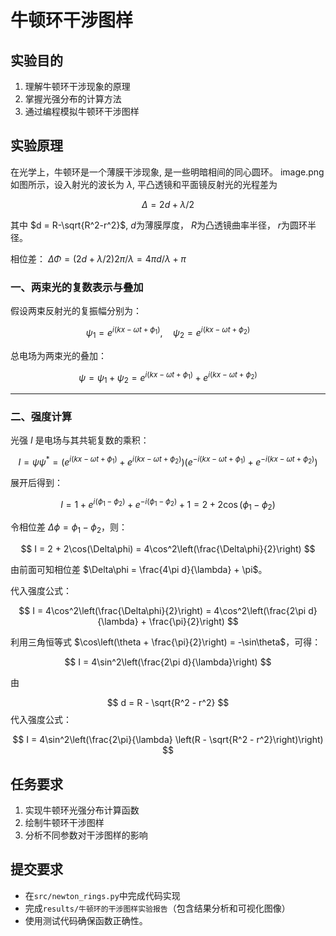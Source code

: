 # 牛顿环干涉图样

## 实验目的
1. 理解牛顿环干涉现象的原理
2. 掌握光强分布的计算方法
3. 通过编程模拟牛顿环干涉图样

## 实验原理
在光学上，牛顿环是一个薄膜干涉现象, 是一些明暗相间的同心圆环。
image.png
如图所示，设入射光的波长为 $\lambda$, 平凸透镜和平面镜反射光的光程差为
 
 $$\Delta = 2d+\lambda/2$$

 其中 $d = R-\sqrt{R^2-r^2}$,  $d$为薄膜厚度， $R$为凸透镜曲率半径， $r$为圆环半径。

相位差： $\Delta \Phi = (2d+\lambda/2) 2 \pi/\lambda = 4\pi d/\lambda+\pi$

### 一、两束光的复数表示与叠加

假设两束反射光的复振幅分别为：

$$
\psi_1 = e^{i(kx - \omega t + \phi_1)}, \quad \psi_2 = e^{i(kx - \omega t + \phi_2)}
$$

总电场为两束光的叠加：

$$
\psi = \psi_1 + \psi_2 = e^{i(kx - \omega t + \phi_1)} + e^{i(kx - \omega t + \phi_2)}
$$

---

### 二、强度计算
光强 $I$ 是电场与其共轭复数的乘积：

$$
I = \psi \psi^* = \left(e^{i(kx - \omega t + \phi_1)} + e^{i(kx - \omega t + \phi_2)}\right) \left(e^{-i(kx - \omega t + \phi_1)} + e^{-i(kx - \omega t + \phi_2)}\right)
$$

展开后得到：

$$
I = 1 + e^{i(\phi_1 - \phi_2)} + e^{-i(\phi_1 - \phi_2)} + 1 = 2 + 2\cos(\phi_1 - \phi_2)
$$

令相位差 $\Delta\phi = \phi_1 - \phi_2$，则：

$$
I = 2 + 2\cos(\Delta\phi) = 4\cos^2\left(\frac{\Delta\phi}{2}\right)
$$

由前面可知相位差 $\Delta\phi = \frac{4\pi d}{\lambda} + \pi$。

代入强度公式：

$$
I = 4\cos^2\left(\frac{\Delta\phi}{2}\right) = 4\cos^2\left(\frac{2\pi d}{\lambda} + \frac{\pi}{2}\right)
$$

利用三角恒等式 $\cos\left(\theta + \frac{\pi}{2}\right) = -\sin\theta$，可得：

$$
I = 4\sin^2\left(\frac{2\pi d}{\lambda}\right)
$$

由

$$
d = R - \sqrt{R^2 - r^2}
$$
代入强度公式：

$$
I = 4\sin^2\left(\frac{2\pi}{\lambda} \left(R - \sqrt{R^2 - r^2}\right)\right)
$$


## 任务要求
1. 实现牛顿环光强分布计算函数
2. 绘制牛顿环干涉图样
3. 分析不同参数对干涉图样的影响

## 提交要求
- 在`src/newton_rings.py`中完成代码实现
- 完成`results/牛顿环的干涉图样实验报告`（包含结果分析和可视化图像）
- 使用测试代码确保函数正确性。

